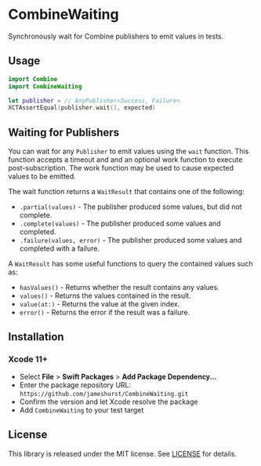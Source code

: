 # CombineWaiting

Synchronously wait for Combine publishers to emit values in tests.

## Usage

```swift
import Combine
import CombineWaiting

let publisher = // AnyPublisher<Success, Failure>
XCTAssertEqual(publisher.wait(), expected)
```

## Waiting for Publishers

You can wait for any `Publisher` to emit values using the `wait` function.
This function accepts a timeout and and an optional work function to execute post-subscription. The work function may be used to cause expected values to be emitted.

The wait function returns a `WaitResult` that contains one of the following:
* `.partial(values)` - The publisher produced some values, but did not complete.
* `.complete(values)` - The publisher produced some values and completed.
* `.failure(values, error)` - The publisher produced some values and completed with a failure.

A `WaitResult` has some useful functions to query the contained values such as:
* `hasValues()` - Returns whether the result contains any values.
* `values()` - Returns the values contained in the result.
* `value(at:)` - Returns the value at the given index.
* `error()` - Returns the error if the result was a failure.

## Installation

### Xcode 11+

* Select **File** > **Swift Packages** > **Add Package Dependency...**
* Enter the package repository URL: `https://github.com/jameshurst/CombineWaiting.git`
* Confirm the version and let Xcode resolve the package
* Add `CombineWaiting` to your test target

## License

This library is released under the MIT license. See [LICENSE](LICENSE) for details.
